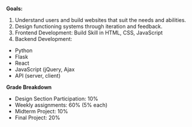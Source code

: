 **Goals:**
1. Understand users and build websites that suit the needs and abilities.
2. Design functioning systems through iteration and feedback.
3. Frontend Development: Build Skill in HTML, CSS, JavaScript
4. Backend Development:
  - Python
  - Flask
  - React
  - JavaScript (jQuery, Ajax
  -  API (server, client)

**Grade Breakdown**
- Design Section Participation: 10%
- Weekly assignments: 60% (5% each)
- Midterm Project: 10%
- Final Project: 20%
